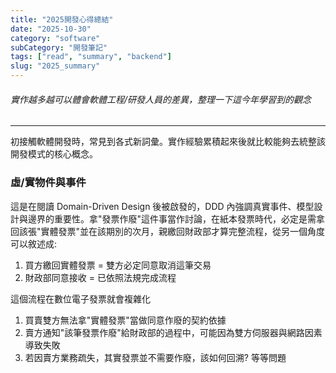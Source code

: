 ```yaml
---
title: "2025開發心得總結"
date: "2025-10-30"
category: "software"
subCategory: "開發筆記"
tags: ["read", "summary", "backend"]
slug: "2025_summary"
---
```

###### 實作越多越可以體會軟體工程/研發人員的差異，整理一下這今年學習到的觀念

---

初接觸軟體開發時，常見到各式新詞彙。實作經驗累積起來後就比較能夠去統整該開發模式的核心概念。

### 虛/實物件與事件

這是在閱讀 Domain-Driven Design 後被啟發的，DDD 內強調真實事件、模型設計與邊界的重要性。拿"發票作廢"這件事當作討論，在紙本發票時代，必定是需拿回該張"實體發票"並在該期別的次月，親繳回財政部才算完整流程，從另一個角度可以敘述成:

1. 買方繳回實體發票 = 雙方必定同意取消這筆交易
2. 財政部同意接收 = 已依照法規完成流程

這個流程在數位電子發票就會複雜化

1. 買賣雙方無法拿"實體發票"當做同意作廢的契約依據
2. 賣方通知"該筆發票作廢"給財政部的過程中，可能因為雙方伺服器與網路因素導致失敗
3. 若因賣方業務疏失，其實發票並不需要作廢，該如何回溯? 等等問題